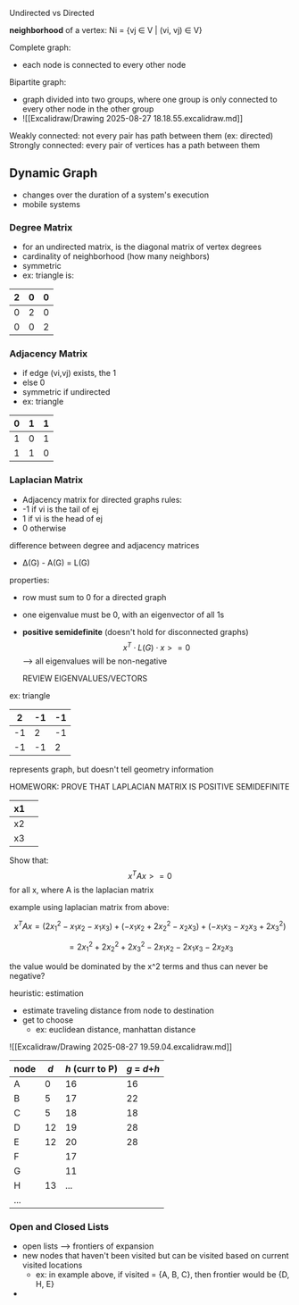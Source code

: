 Undirected vs Directed

**neighborhood** of a vertex:
	Ni = {vj ∈ V | (vi, vj) ∈ V}

Complete graph: 
- each node is connected to every other node

Bipartite graph:
- graph divided into two groups, where one group is only connected to every other node in the other group
- ![[Excalidraw/Drawing 2025-08-27 18.18.55.excalidraw.md]]

Weakly connected:
	not every pair has path between them (ex: directed)
Strongly connected:
	every pair of vertices has a path between them


## Dynamic Graph
- changes over the duration of a system's execution
- mobile systems


### Degree Matrix
- for an undirected matrix, is the diagonal matrix of vertex degrees
- cardinality of neighborhood (how many neighbors)
- symmetric
- ex: triangle is:

| 2   | 0   | 0   |
| --- | --- | --- |
| 0   | 2   | 0   |
| 0   | 0   | 2   |
### Adjacency Matrix
- if edge (vi,vj) exists, the 1
- else 0
- symmetric if undirected
- ex: triangle

| 0   | 1   | 1   |
| --- | --- | --- |
| 1   | 0   | 1   |
| 1   | 1   | 0   |

### Laplacian Matrix
- Adjacency matrix for directed graphs
rules:
- -1 if vi is the tail of ej
- 1 if vi is the head of ej
- 0 otherwise

difference between degree and adjacency matrices
- Δ(G) - A(G) = L(G)

properties:
- row must sum to 0 for a directed graph
- one eigenvalue must be 0, with an eigenvector of all 1s
- **positive semidefinite** (doesn't hold for disconnected graphs)
$$
	x^T ⋅ L(G) ⋅ x >= 0
$$
	--> all eigenvalues will be non-negative
	
	REVIEW EIGENVALUES/VECTORS

ex: triangle

| 2   | -1  | -1  |
| --- | --- | --- |
| -1  | 2   | -1  |
| -1  | -1  | 2   |
represents graph, but doesn't tell geometry information


HOMEWORK: PROVE THAT LAPLACIAN MATRIX IS POSITIVE SEMIDEFINITE

| x1  |     |
| --- | --- |
| x2  |     |
| x3  |     |
Show that:
$$
x^T A x >= 0
$$
for all x, where A is the laplacian matrix

example using laplacian matrix from above:

$$
x^T A x = (2x_1^2 - x_1x_2 - x_1x_3) + (-x_1x_2 + 2x_2^2 -x_2x_3) + (-x_1x_3 -x_2x_3 + 2x_3^2)
$$

$$
= 2x_1^2 + 2x_2^2 + 2x_3^2 - 2x_1x_2 - 2x_1x_3 - 2x_2x_3
$$

the value would be dominated by the x^2 terms and thus can never be negative?

heuristic: estimation
- estimate traveling distance from node to destination
- get to choose
	- ex: euclidean distance, manhattan distance

![[Excalidraw/Drawing 2025-08-27 19.59.04.excalidraw.md]]

| node | *d* | *h* (curr to P) | *g* = *d*+*h* |
| ---- | --- | --------------- | ------------- |
| A    | 0   | 16              | 16            |
| B    | 5   | 17              | 22            |
| C    | 5   | 18              | 18            |
| D    | 12  | 19              | 28            |
| E    | 12  | 20              | 28            |
| F    |     | 17              |               |
| G    |     | 11              |               |
| H    | 13  | ...             |               |
| ...  |     |                 |               |


### Open and Closed Lists
- open lists --> frontiers of expansion
- new nodes that haven't been visited but can be visited based on current visited locations
	- ex: in example above, if visited = {A, B, C}, then frontier would be {D, H, E}
- 